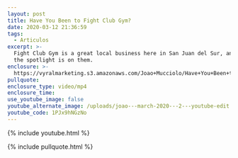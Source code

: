 ```yaml
---
layout: post
title: Have You Been to Fight Club Gym?
date: 2020-03-12 21:36:59
tags:
  - Articulos
excerpt: >-
  Fight Club Gym is a great local business here in San Juan del Sur, and today
  the spotlight is on them.
enclosure: >-
  https://vyralmarketing.s3.amazonaws.com/Joao+Mucciolo/Have+You+Been+to+Fight+Club+Gym_.mp4
pullquote:
enclosure_type: video/mp4
enclosure_time:
use_youtube_image: false
youtube_alternate_image: /uploads/joao---march-2020---2---youtube-edit.jpg
youtube_code: 1PJx9hNGzNo
---
```


{% include youtube.html %}

{% include pullquote.html %}
